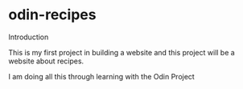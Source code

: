 # odin-recipes

Introduction

This is my first project in building a website and this project will be a website about recipes.

I am doing all this through learning with the Odin Project

